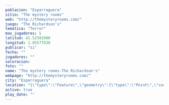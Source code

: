 ```yaml
---
poblacion: "Esparraguera"
sitio: "The mystery rooms"
web: "http://themysteryrooms.com/"
juego: "The Richardson's"
tematica: "Terror"
max_jugadores: 5
latitud: 41.52502000
longitud: 1.85577830
publicar: "si"
fecha: ""
jugadores: ""
valoracion: 
foto: ""
name: "The mystery rooms-The Richardson's"
webpage: "http://themysteryrooms.com/"
city: "Esparraguera"
location: "{\"type\":\"Feature\",\"geometry\":{\"type\":\"Point\",\"coordinates\":[\"41,52502000\",\"1,85577830\"]}}"
active: true
play_date: ""
---
```

